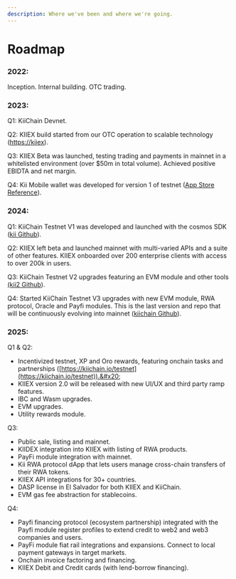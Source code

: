 ```yaml
---
description: Where we've been and where we're going.
---
```


# Roadmap

### 2022:

Inception. Internal building. OTC trading.

### 2023:

Q1: KiiChain Devnet.

Q2: KIIEX build started from our OTC operation to scalable technology ([https://k](https://exchange.kiiex.io/login)[iiex](https://kiiex.io/)).

Q3: KIIEX Beta was launched, testing trading and payments in mainnet in a whitelisted environment (over $50m in total volume). Achieved positive EBIDTA and net margin.&#x20;

Q4: Kii Mobile wallet was developed for version 1 of testnet ([App Store Reference](https://apps.apple.com/co/app/kii-mobile/id6474740411)).

### 2024:

Q1: KiiChain Testnet V1 was developed and launched with the cosmos SDK ([kii Github](https://github.com/KiiChain/kii)).

Q2: KIIEX left beta and launched mainnet with multi-varied APIs and a suite of other features. KIIEX onboarded over 200 enterprise clients with access to over 200k in users. &#x20;

Q3: KiiChain Testnet V2 upgrades featuring an EVM module and other tools [(kii2 Github](https://github.com/KiiChain/kiichain2)).

Q4: Started KiiChain Testnet V3 upgrades with new EVM module, RWA protocol, Oracle and Payfi modules. This is the last version and repo that will be continuously evolving into mainnet ([kiichain Github](https://github.com/KiiChain/kiichain)).

### 2025:

Q1 & Q2:&#x20;

* Incentivized testnet, XP and Oro rewards, featuring onchain tasks and partnerships ([https://kiichain.io/testnet](https://kiichain.io/testnet)).&#x20;
* KIIEX version 2.0 will be released with new UI/UX and third party ramp features.&#x20;
* IBC and Wasm upgrades.
* EVM upgrades.
* Utility rewards module.&#x20;

Q3:&#x20;

* Public sale, listing and mainnet.&#x20;
* KIIDEX integration into KIIEX with listing of RWA products.&#x20;
* PayFi module integration with mainnet.
* Kii RWA protocol dApp that lets users manage cross-chain transfers of their RWA tokens.
* KIIEX API integrations for 30+ countries.
* DASP license in El Salvador for both KIIEX and KiiChain.
* EVM gas fee abstraction for stablecoins.&#x20;

Q4:&#x20;

* Payfi financing protocol (ecosystem partnership) integrated with the Payfi module register profiles to extend credit to web2 and web3 companies and users.
* PayFi module fiat rail integrations and expansions. Connect to local payment gateways in target markets.&#x20;
* Onchain invoice factoring and financing.&#x20;
* KIIEX Debit and Credit cards (with lend-borrow financing).&#x20;

